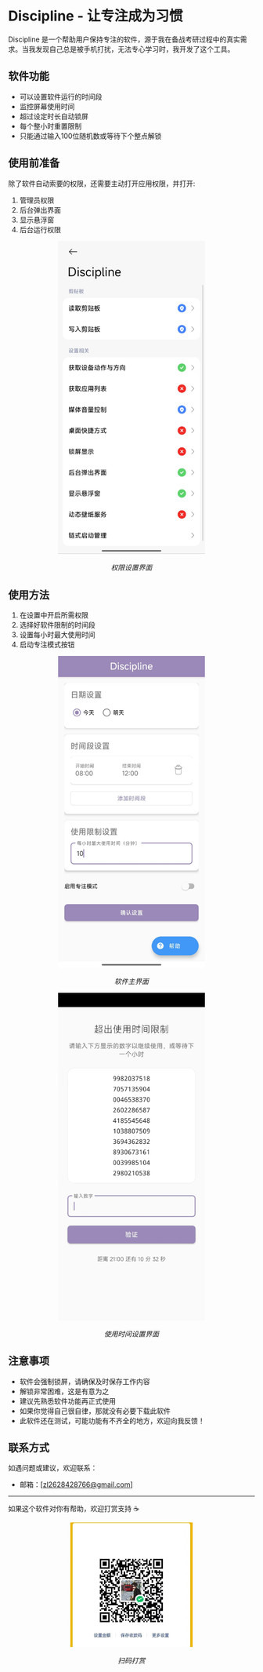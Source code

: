 # Discipline - 让专注成为习惯

Discipline 是一个帮助用户保持专注的软件，源于我在备战考研过程中的真实需求。当我发现自己总是被手机打扰，无法专心学习时，我开发了这个工具。

## 软件功能
- 可以设置软件运行的时间段
- 监控屏幕使用时间
- 超过设定时长自动锁屏
- 每个整小时重置限制
- 只能通过输入100位随机数或等待下个整点解锁

## 使用前准备
除了软件自动索要的权限，还需要主动打开应用权限，并打开:
1. 管理员权限
2. 后台弹出界面
3. 显示悬浮窗
4. 后台运行权限

<div align="center">
  <img src="assets/authority.jpg" alt="权限设置界面" width="300">
  <p><i>权限设置界面</i></p>
</div> 

## 使用方法
1. 在设置中开启所需权限
2. 选择好软件限制的时间段
3. 设置每小时最大使用时间
4. 启动专注模式按钮

<div align="center">
  <img src="assets/main.jpg" alt="主界面" width="300">
  <p><i>软件主界面</i></p>
</div>

<div align="center">
  <img src="assets/limition.jpg" alt="使用时间设置" width="300">
  <p><i>使用时间设置界面</i></p>
</div>

## 注意事项
- 软件会强制锁屏，请确保及时保存工作内容
- 解锁非常困难，这是有意为之
- 建议先熟悉软件功能再正式使用
- 如果你觉得自己很自律，那就没有必要下载此软件
- 此软件还在测试，可能功能有不齐全的地方，欢迎向我反馈！

## 联系方式
如遇问题或建议，欢迎联系：
- 邮箱：[zl2628428766@gmail.com]
---
如果这个软件对你有帮助，欢迎打赏支持 ☕

<div align="center">
  <img src="assets/pay.jpg" alt="打赏二维码" width="250">
  <p><i>扫码打赏</i></p>
</div>
